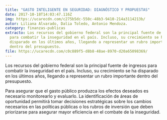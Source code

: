 ```yaml
---
title: "GASTO INTELIGENTE EN SEGURIDAD: DIAGNÓSTICO Y PROPUESTAS"
date: 2017-10-18T14:03:47.116Z
img: https://ucarecdn.com/c275b5dc-550c-48b3-9410-214a3114213b/
autor: Liliana Alvarado, Dalia Toledo, Antonio Mendoza.
category: finanzas-publicas
extracto: Los recursos del gobierno federal son la principal fuente de ingresos
  para combatir la inseguridad en el país. Incluso, su crecimiento se ha
  disparado en los últimos años, llegando a representar un rubro importante
  dentro del presupuesto.
file: https://ucarecdn.com/c0c889f5-d8b8-48ae-8970-d20a65098369/
---
```

<!--StartFragment-->

Los recursos del gobierno federal son la principal fuente de ingresos para combatir la inseguridad en el país. Incluso, su crecimiento se ha disparado en los últimos años, llegando a representar un rubro importante dentro del presupuesto.

Para asegurar que el gasto público produzca los efectos deseados es necesario monitorearlo y evaluarlo. La identificación de áreas de oportunidad permitirá tomar decisiones estratégicas sobre los cambios necesarios en las políticas públicas o los rubros de inversión que deben priorizarse para asegurar mayor eficiencia en el combate de la inseguridad.

<!--EndFragment-->
